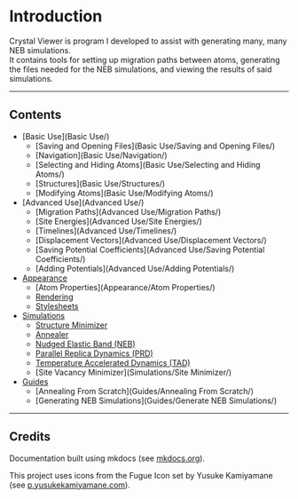 # Introduction

Crystal Viewer is program I developed to assist with generating many, many NEB simulations.  
It contains tools for setting up migration paths between atoms, generating the files needed 
for the NEB simulations, and viewing the results of said simulations.

---

## Contents

* [Basic Use](Basic Use/)
	* [Saving and Opening Files](Basic Use/Saving and Opening Files/)
	* [Navigation](Basic Use/Navigation/)
	* [Selecting and Hiding Atoms](Basic Use/Selecting and Hiding Atoms/)
	* [Structures](Basic Use/Structures/)
	* [Modifying Atoms](Basic Use/Modifying Atoms/)
* [Advanced Use](Advanced Use/)
	* [Migration Paths](Advanced Use/Migration Paths/)
	* [Site Energies](Advanced Use/Site Energies/)
	* [Timelines](Advanced Use/Timelines/)
	* [Displacement Vectors](Advanced Use/Displacement Vectors/)
	* [Saving Potential Coefficients](Advanced Use/Saving Potential Coefficients/)
	* [Adding Potentials](Advanced Use/Adding Potentials/)
* [Appearance](Appearance/)
	* [Atom Properties](Appearance/Atom Properties/)
	* [Rendering](Appearance/Rendering/)
	* [Stylesheets](Appearance/Stylesheets/)
* [Simulations](Simulations/)
	* [Structure Minimizer](Simulations/Minimizing/)
	* [Annealer](Simulations/Annealing/)
	* [Nudged Elastic Band (NEB)](Simulations/NEB/)
	* [Parallel Replica Dynamics (PRD)](Simulations/PRD/)
	* [Temperature Accelerated Dynamics (TAD)](Simulations/TAD3/)
	* [Site Vacancy Minimizer](Simulations/Site Minimizer/)
* [Guides](Guides/)
	* [Annealing From Scratch](Guides/Annealing From Scratch/)
	* [Generating NEB Simulations](Guides/Generate NEB Simulations/)

---

## Credits

Documentation built using mkdocs (see [mkdocs.org](https://www.mkdocs.org)).

This project uses icons from the Fugue Icon set by Yusuke Kamiyamane (see [p.yusukekamiyamane.com](https://p.yusukekamiyamane.com/)).
